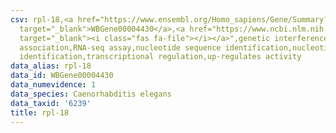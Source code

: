 ```yaml
---
csv: rpl-18,<a href="https://www.ensembl.org/Homo_sapiens/Gene/Summary?db=core;g=WBGene00004430"
  target="_blank">WBGene00004430</a>,<a href="https://www.ncbi.nlm.nih.gov/pubmed/27496166"
  target="_blank"><i class="fas fa-file"></i></a>",genetic interference,functional
  association,RNA-seq assay,nucleotide sequence identification,nucleotide sequence
  identification,transcriptional regulation,up-regulates activity
data_alias: rpl-18
data_id: WBGene00004430
data_numevidence: 1
data_species: Caenorhabditis elegans
data_taxid: '6239'
title: rpl-18
---
```

